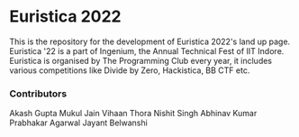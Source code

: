 # Euristica 2022

This is the repository for the development of Euristica 2022's land up page. Euristica '22 is a part of Ingenium, the Annual Technical Fest of IIT Indore. 
Euristica is organised by The Programming Club every year, it includes various competitions like Divide by Zero, Hackistica, BB CTF etc.

### Contributors
Akash Gupta
Mukul Jain
Vihaan Thora
Nishit Singh
Abhinav Kumar
Prabhakar Agarwal
Jayant Belwanshi
